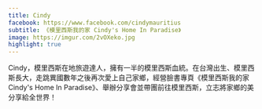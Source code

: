 ```yaml
---
title: Cindy
facebook: https://www.facebook.com/cindymauritius
subtitle: 《模里西斯我的家 Cindy's Home In Paradise》
image: https://imgur.com/2vOXeko.jpg
highlight: true
---
```


Cindy，模里西斯在地旅遊達人，擁有一半的模里西斯血統。在台灣出生、模里西斯長大，走跳異國數年之後再次愛上自己家鄉，經營臉書專頁《模里西斯我的家 Cindy's Home In Paradise》、舉辦分享會並帶團前往模里西斯，立志將家鄉的美分享給全世界！